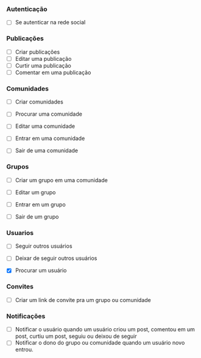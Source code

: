 ### Autenticação
- [ ] Se autenticar na rede social

### Publicações
- [ ] Criar publicações
- [ ] Editar uma publicação
- [ ] Curtir uma publicação
- [ ] Comentar em uma publicação

### Comunidades
- [ ] Criar comunidades
- [ ] Procurar uma comunidade
- [ ] Editar uma comunidade
- [ ] Entrar em uma comunidade
- [ ] Sair de uma comunidade


### Grupos
- [ ] Criar um grupo em uma comunidade
- [ ] Editar um grupo
- [ ] Entrar em um grupo
- [ ] Sair de um grupo


### Usuarios
- [ ] Seguir outros usuários
- [ ] Deixar de seguir outros usuários
- [X] Procurar um usuário


### Convites
- [ ] Criar um link de convite pra um grupo ou comunidade


### Notificações
- [ ] Notificar o usuário quando um usuário criou um post, comentou em um post, curtiu um post, seguiu ou deixou de seguir
- [ ] Notificar o dono do grupo ou comunidade quando um usuário novo entrou.